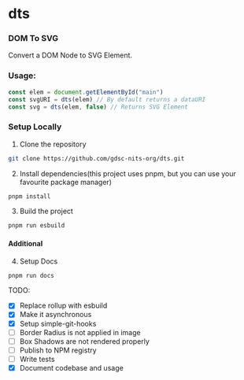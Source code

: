 # dts
### DOM To SVG

Convert a DOM Node to SVG Element.

### Usage:

```js
const elem = document.getElementById("main")
const svgURI = dts(elem) // By default returns a dataURI
const svg = dts(elem, false) // Returns SVG Element
```

### Setup Locally
1. Clone the repository
```sh
git clone https://github.com/gdsc-nits-org/dts.git
```
2. Install dependencies(this project uses pnpm, but you can use your favourite package manager)
```sh
pnpm install
```
3. Build the project
```sh
pnpm run esbuild
```

#### Additional
4. Setup Docs
```sh
pnpm run docs
```

TODO:

- [x] Replace rollup with esbuild
- [x] Make it asynchronous
- [x] Setup simple-git-hooks
- [ ] Border Radius is not applied in image
- [ ] Box Shadows are not rendered properly
- [ ] Publish to NPM registry
- [ ] Write tests
- [x] Document codebase and usage